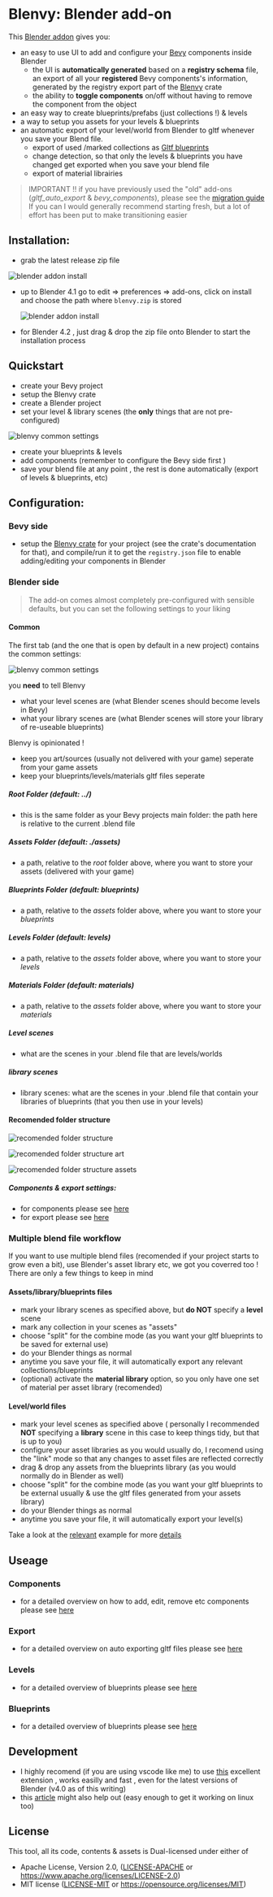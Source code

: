 # Blenvy: Blender add-on


This [Blender addon](https://github.com/kaosat-dev/Blender_bevy_components_workflow/tree/main/tools/blenvy) gives you:
- an easy to use UI to add and configure your [Bevy](https://bevyengine.org/) components inside Blender 
    - the UI is **automatically generated** based on a **registry schema** file, an export of all your **registered** Bevy components's information, generated
by the registry export part of the [Blenvy](https://crates.io/crates/blenvy) crate
    - the ability to **toggle components** on/off without having to remove the component from the object
- an easy way to create blueprints/prefabs (just collections !) & levels 
- a way to setup you assets for your levels & blueprints
- an automatic export of your level/world from Blender to gltf whenever you save your Blend file.
    - export of used /marked collections as [Gltf blueprints](../../crates/blenvy/README.md)
    - change detection, so that only the levels & blueprints you have changed get exported when you save your blend file
    - export of material librairies

> IMPORTANT !! if you have previously used the "old" add-ons (*gltf_auto_export* & *bevy_components*), please see the [migration guide](../../Migration_guide.md)
If you can I would generally recommend starting fresh, but a lot of effort has been put to make transitioning easier


## Installation: 


* grab the latest release zip file

![blender addon install](./docs/blender_addon_install_zip.png)

* up to Blender 4.1 go to edit => preferences => add-ons, click on install and choose the path where ```blenvy.zip``` is stored

  ![blender addon install](./docs/blender_addon_install.png)

* for Blender 4.2 , just drag & drop the zip file onto Blender to start the installation process


## Quickstart

* create your Bevy project
* setup the Blenvy crate
* create a Blender project
* set your level & library scenes (the **only** things that are not pre-configured)

![blenvy common settings](./docs/blenvy_configuration_common.png)

* create your blueprints & levels
* add components (remember to configure the Bevy side first )
* save your blend file at any point , the rest is done automatically (export of levels & blueprints, etc)


## Configuration:

### Bevy side

 - setup the [Blenvy crate](https://crates.io/crates/blenvy) for your project (see the crate's documentation for that), and compile/run it to get the ```registry.json``` file to enable adding/editing your components in Blender

### Blender side


> The add-on comes almost completely pre-configured with sensible defaults, but you can set the following settings to your liking

#### Common

The first tab (and the one that is open by default in a new project) contains the common settings:

![blenvy common settings](./docs/blenvy_configuration_common.png)

you **need** to tell Blenvy 

  - what your level scenes are (what Blender scenes should become levels in Bevy) 
  - what your library scenes are (what Blender scenes will store your library of re-useable blueprints) 

Blenvy is opinionated ! 

  - keep you art/sources (usually not delivered with your game) seperate from your game assets
  - keep your blueprints/levels/materials gltf files seperate

##### Root Folder (default: ../)

- this is the same folder as your Bevy projects main folder: the path here is relative to the current .blend file

##### Assets Folder (default: ./assets)

- a path, relative to the *root* folder above, where you want to store your assets (delivered with your game)

##### Blueprints Folder (default: blueprints)

- a path, relative to the *assets* folder above, where you want to store your *blueprints*

##### Levels Folder (default: levels)

- a path, relative to the *assets* folder above, where you want to store your *levels*

##### Materials Folder (default: materials)

- a path, relative to the *assets* folder above, where you want to store your *materials*

##### Level scenes

  -  what are the scenes in your .blend file that are levels/worlds

##### library scenes

  - library scenes: what are the scenes in your .blend file that contain your libraries of blueprints (that you then use in your levels)


#### Recomended folder structure

![recomended folder structure](./docs/blenvy_recommended_folder_structure.png)

![recomended folder structure art](./docs/blenvy_recommended_folder_structure_art.png)

![recomended folder structure assets](./docs/blenvy_recommended_folder_structure_assets.png)


##### Components & export settings:

- for components please see [here](./README-components.md#configuration)
- for export please see [here](./README-export.md#configuration)


### Multiple blend file workflow

If you want to use multiple blend files (recomended if your project starts to grow even a bit), use Blender's asset library etc, we got you coverred too !
There are only a few things to keep in mind 

#### Assets/library/blueprints files
- mark your library scenes as specified above, but **do NOT** specify a **level** scene
- mark any collection in your scenes as "assets"
- choose "split" for the combine mode (as you want your gltf blueprints to be saved for external use)
- do your Blender things as normal
- anytime you save your file, it will automatically export any relevant collections/blueprints
- (optional) activate the **material library** option, so you only have one set of material per asset library (recomended)

#### Level/world files
- mark your level scenes as specified above ( personally I recommended **NOT** specifying a **library** scene in this case to keep things tidy, but that is up to you)
- configure your asset libraries as you would usually do, I recomend using the "link" mode so that any changes to asset files are reflected correctly
- drag & drop any assets from the blueprints library (as you would normally do in Blender as well)
- choose "split" for the combine mode (as you want your gltf blueprints to be external usually & use the gltf files generated from your assets library)
- do your Blender things as normal
- anytime you save your file, it will automatically export your level(s)

Take a look at the [relevant](../../examples/demo/) example for more [details](../../examples/demo/art/) 


## Useage

### Components

- for a detailed overview on how to add, edit, remove etc components please see [here](./README-components.md)

### Export

- for a detailed overview on auto exporting gltf files please see [here](./README-export.md)

### Levels

- for a detailed overview of blueprints please see [here](./README-levels.md)

### Blueprints

- for a detailed overview of blueprints please see [here](./README-blueprints.md)

## Development 

- I highly recomend (if you are using vscode like me) to use 
[this](https://marketplace.visualstudio.com/items?itemName=JacquesLucke.blender-development) excellent extension , works easilly and fast , even for the latest 
versions of Blender (v4.0 as of this writing)
- this [article](https://polynook.com/learn/set-up-blender-addon-development-environment-in-windows) might also help out 
(easy enough to get it working on linux too)

## License

This tool, all its code, contents & assets is Dual-licensed under either of

- Apache License, Version 2.0, ([LICENSE-APACHE](../LICENSE_APACHE.md) or https://www.apache.org/licenses/LICENSE-2.0)
- MIT license ([LICENSE-MIT](../LICENSE_MIT.md) or https://opensource.org/licenses/MIT)